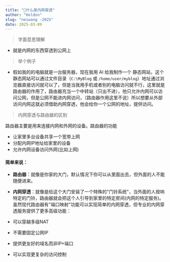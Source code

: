 ```yaml
---
title: "🏹什么是内网穿透"
author: "Holdon"
slug: "neiwang -2025"
date: 2025-03-09
---
```



>  字面意思理解
 
* 就是内网的东西穿透到公网上 

> 举个例子

* 假如我的的电脑就是一台服务器，现在我用 AI 给我制作一个 静态网站，这个静态网站可以通过文件目录（`C:\MyBlog` 或 `/home/user/myblog`）地址通过浏览器直接访问就可以了，但是当我用手机或者别的电脑访问就不行，这里就是路由器的作用了，路由器充当一个中转站（只出不进），他只允许内网可以访问公网，但是公网不能进内网访问，（路由器作用这里不说）所以想要从外部访问内网这就必须借助内网穿透，他会给你一个公网的地址，提供访问。

>  内网穿透与路由器的区别

  路由器主要是用来连接内网和外网的设备。路由器的功能
- 让家里多台设备共享一个宽带上网
- 分配内网IP地址给家里的设备
- 允许内网设备访问外网(比如上网)
#### 简单来说：

- **路由器**：就像是你家的大门，默认情况下你可以从里面出去，但外面的人不能随便进来。
- **内网穿透**：就像是给这个大门安装了一个特殊的"门铃系统"，当外面的人按响特定的门铃，路由器就会把这个人引导到家里的特定房间(内网的特定服务)。
虽然现代路由器有"端口映射"功能可以实现简单的内网穿透，但专业的内网穿透服务提供了更多高级功能：

- 可以穿越多级NAT
- 不需要固定公网IP
- 提供更友好的域名而非IP+端口
- 可以实现更复杂的访问控制
